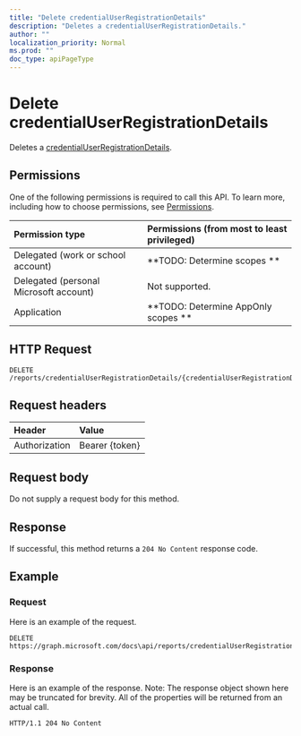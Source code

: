 ```yaml
---
title: "Delete credentialUserRegistrationDetails"
description: "Deletes a credentialUserRegistrationDetails."
author: ""
localization_priority: Normal
ms.prod: ""
doc_type: apiPageType
---
```


# Delete credentialUserRegistrationDetails

Deletes a [credentialUserRegistrationDetails](../resources/credentialuserregistrationdetails.md).

## Permissions
One of the following permissions is required to call this API. To learn more, including how to choose permissions, see [Permissions](/concepts/permissions-reference.md).

|Permission type|Permissions (from most to least privileged)|
|:---|:---|
|Delegated (work or school account)|**TODO: Determine scopes **|
|Delegated (personal Microsoft account)|Not supported.|
|Application|**TODO: Determine AppOnly scopes **|

## HTTP Request
<!-- {
  "blockType": "ignored"
}
-->
``` http
DELETE /reports/credentialUserRegistrationDetails/{credentialUserRegistrationDetailsId}
```

## Request headers
|Header|Value|
|:---|:---|
|Authorization|Bearer {token}|

## Request body
Do not supply a request body for this method.

## Response
If successful, this method returns a `204 No Content` response code.

## Example

### Request
Here is an example of the request.
<!-- {
  "blockType": "request",
  "name": "delete_credentialuserregistrationdetails"
}
-->
``` http
DELETE https://graph.microsoft.com/docs\api/reports/credentialUserRegistrationDetails/{credentialUserRegistrationDetailsId}
```

### Response
Here is an example of the response. Note: The response object shown here may be truncated for brevity. All of the properties will be returned from an actual call.
<!-- {
  "blockType": "response",
  "truncated": true
}
-->
``` http
HTTP/1.1 204 No Content
```


